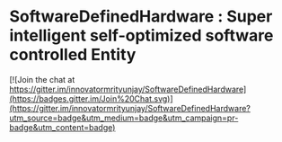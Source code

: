 # SoftwareDefinedHardware : Super intelligent self-optimized software controlled Entity

[![Join the chat at https://gitter.im/innovatormrityunjay/SoftwareDefinedHardware](https://badges.gitter.im/Join%20Chat.svg)](https://gitter.im/innovatormrityunjay/SoftwareDefinedHardware?utm_source=badge&utm_medium=badge&utm_campaign=pr-badge&utm_content=badge)
